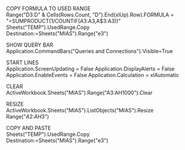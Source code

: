 
COPY FORMULA TO USED RANGE   
Range("D3:D" & Cells(Rows.Count, "D").End(xlUp).Row).FORMULA = "=SUMPRODUCT(1/COUNTIF($A$3:A3,A$3:A3))"
Sheets("TEMP").UsedRange.Copy Destination:=Sheets("MIAS").Range("e3")

SHOW QUERY BAR   
Application.CommandBars("Queries and Connections").Visible=True

START LINES   
Application.ScreenUpdating = False
Application.DisplayAlerts = False
Application.EnableEvents = False
Application.Calculation = xlAutomatic

CLEAR   
ActiveWorkbook.Sheets("MIAS").Range("A3:AH1000").Clear

RESIZE   
ActiveWorkbook.Sheets("MIAS").ListObjects("MIAS").Resize Range("$A$2:$AH$3")

COPY AND PASTE   
Sheets("TEMP").UsedRange.Copy Destination:=Sheets("MIAS").Range("e3")

